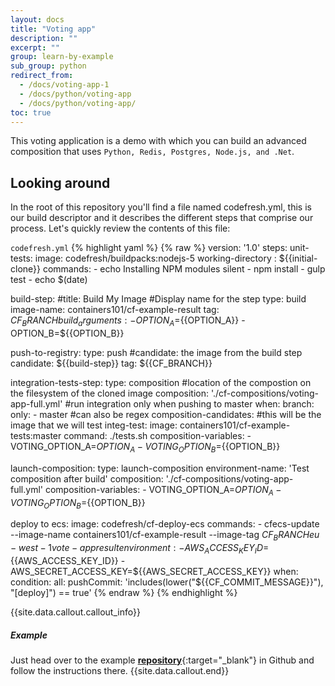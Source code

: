 ```yaml
---
layout: docs
title: "Voting app"
description: ""
excerpt: ""
group: learn-by-example
sub_group: python
redirect_from:
  - /docs/voting-app-1
  - /docs/python/voting-app
  - /docs/python/voting-app/
toc: true
---
```

This voting application is a demo with which you can build an advanced composition that uses `Python, Redis, Postgres, Node.js, and .Net`.

## Looking around
In the root of this repository you'll find a file named codefresh.yml, this is our build descriptor and it describes the different steps that comprise our process. Let's quickly review the contents of this file:

  `codefresh.yml`
{% highlight yaml %}
{% raw %}
version: '1.0'
steps:
  unit-tests:
    image: codefresh/buildpacks:nodejs-5
    working-directory : ${{initial-clone}}
    commands:
      - echo Installing NPM modules silent
      - npm install
      - gulp test
      - echo $(date)

  build-step:
    #title: Build My Image #Display name for the step
    type: build
    image-name: containers101/cf-example-result
    tag: ${{CF_BRANCH}}
    build_arguments:
      - OPTION_A=${{OPTION_A}}
      - OPTION_B=${{OPTION_B}}

  push-to-registry:
    type: push
    #candidate: the image from the build step
    candidate: ${{build-step}}
    tag: ${{CF_BRANCH}}

  integration-tests-step:
    type: composition
    #location of the compostion on the filesystem of the cloned image
    composition: './cf-compositions/voting-app-full.yml'
    #run integration only when pushing to master
    when:
      branch:
        only:
          - master #can also be regex
    composition-candidates:
    #this will be the image that we will test
      integ-test:
        image: containers101/cf-example-tests:master
        command: ./tests.sh
    composition-variables:
      - VOTING_OPTION_A=${{OPTION_A}}
      - VOTING_OPTION_B=${{OPTION_B}}

  launch-composition:
    type: launch-composition
    environment-name: 'Test composition after build'
    composition: './cf-compositions/voting-app-full.yml'
    composition-variables:
      - VOTING_OPTION_A=${{OPTION_A}}
      - VOTING_OPTION_B=${{OPTION_B}}

  deploy to ecs:
    image: codefresh/cf-deploy-ecs
    commands:
      - cfecs-update --image-name containers101/cf-example-result --image-tag ${{CF_BRANCH}} eu-west-1 vote-app result
    environment:
      - AWS_ACCESS_KEY_ID=${{AWS_ACCESS_KEY_ID}}
      - AWS_SECRET_ACCESS_KEY=${{AWS_SECRET_ACCESS_KEY}}
    when:
      condition:
        all:
          pushCommit: 'includes(lower("${{CF_COMMIT_MESSAGE}}"), "[deploy]") == true'
{% endraw %}
{% endhighlight %}

{{site.data.callout.callout_info}}
##### Example

Just head over to the example [__repository__](https://github.com/containers101/cf-example-result){:target="_blank"} in Github and follow the instructions there. 
{{site.data.callout.end}}
